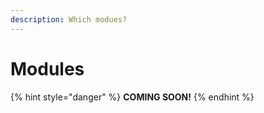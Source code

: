 ```yaml
---
description: Which modues?
---
```


# Modules

{% hint style="danger" %}
**COMING SOON!**
{% endhint %}

